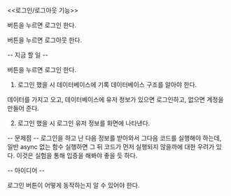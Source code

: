 <<로그인/로그아웃 기능>>

버튼을 누르면 로그인 한다.

버튼을 누르면 로그아웃 한다.

-- 지금 할 일 --

버튼을 누르면 로그인 한다.

1) 로그인 했을 시 데이터베이스에 기록
데이터베이스 구조를 알아야 한다.

데이터를 가지고 오고, 데이터베이스에 유저 정보가 있으면 로그인하고, 없으면 계정을 만들어 준다.

2) 로그인 했을 시 로그인 유저 정보를 화면에 나타낸다.


-- 문제점 --
로그인을 하고 난 다음 정보를 받아와서
그다음 코드를 실행해야 하는데,
일반 async 없는 함수 실행하면 그 뒤 코드가 먼저 실행되지
않을까에 대한 우려가 있다. 이것은 실험을 통해 입증을 해봐야 
좋을 듯 하다.

-- 아이디어 --

로그인 버튼이 어떻게 동작하는지 알 수 있어야 한다.